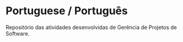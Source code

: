 # Portuguese / Português

Repositório das atividades desenvolvidas de Gerência de Projetos de Software.
